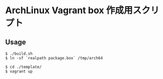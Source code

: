 # ArchLinux Vagrant box 作成用スクリプト

## Usage

```
$ ./build.sh
$ ln -sf `realpath package.box` /tmp/arch64

$ cd ./template/
$ vagrant up
```
